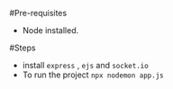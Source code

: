 #Pre-requisites
- Node installed.

#Steps
- install `express` , `ejs` and `socket.io`
- To run the project `npx nodemon app.js`
